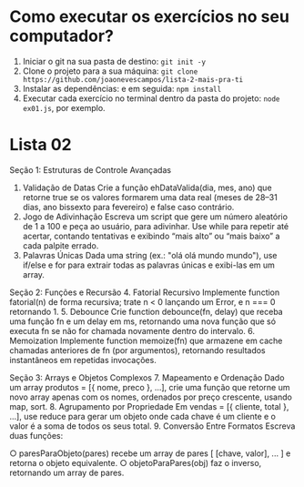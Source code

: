 # Como executar os exercícios no seu computador?

1) Iniciar o git na sua pasta de destino:  `git init -y`
2) Clone o projeto para a sua máquina: `git clone https://github.com/joaonevescampos/lista-2-mais-pra-ti`
3) Instalar as dependências: e em seguida: `npm install`
4) Executar cada exercício no terminal dentro da pasta do projeto: `node ex01.js`, por exemplo.

# Lista 02

Seção 1: Estruturas de Controle Avançadas
1. Validação de Datas
Crie a função ehDataValida(dia, mes, ano) que retorne true se os valores
formarem uma data real (meses de 28–31 dias, ano bissexto para
fevereiro) e false caso contrário.
2. Jogo de Adivinhação
Escreva um script que gere um número aleatório de 1 a 100 e peça ao
usuário, para adivinhar. Use while para repetir até acertar, contando
tentativas e exibindo “mais alto” ou “mais baixo” a cada palpite errado.
3. Palavras Únicas
Dada uma string (ex.: "olá olá mundo mundo"), use if/else e for para extrair
todas as palavras únicas e exibi-las em um array.

Seção 2: Funções e Recursão
4. Fatorial Recursivo
Implemente function fatorial(n) de forma recursiva; trate n < 0 lançando
um Error, e n === 0 retornando 1.
5. Debounce
Crie function debounce(fn, delay) que receba uma função fn e um delay
em ms, retornando uma nova função que só executa fn se não for
chamada novamente dentro do intervalo.
6. Memoization
Implemente function memoize(fn) que armazene em cache chamadas
anteriores de fn (por argumentos), retornando resultados instantâneos em
repetidas invocações.

Seção 3: Arrays e Objetos Complexos
7. Mapeamento e Ordenação
Dado um array produtos = [{ nome, preco }, ...], crie uma função que
retorne um novo array apenas com os nomes, ordenados por preço
crescente, usando map, sort.
8. Agrupamento por Propriedade
Em vendas = [{ cliente, total }, ...], use reduce para gerar um objeto onde
cada chave é um cliente e o valor é a soma de todos os seus total.
9. Conversão Entre Formatos
Escreva duas funções:

○ paresParaObjeto(pares) recebe um array de pares [ [chave,
valor], ... ] e retorna o objeto equivalente.
○ objetoParaPares(obj) faz o inverso, retornando um array de
pares.
